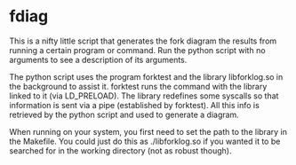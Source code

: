 # fdiag
This is a nifty little script that generates the fork diagram the results from
running a certain program or command. Run the python script with no arguments
to see a description of its arguments.

The python script uses the program forktest and the library libforklog.so in
the background to assist it. forktest runs the command with the library linked
to it (via LD_PRELOAD). The library redefines some syscalls so that information
is sent via a pipe (established by forktest). All this info is retrieved by the
python script and used to generate a diagram.

When running on your system, you first need to set the path to the library in
the Makefile. You could just do this as ./libforklog.so if you wanted it to be
searched for in the working directory (not as robust though).
